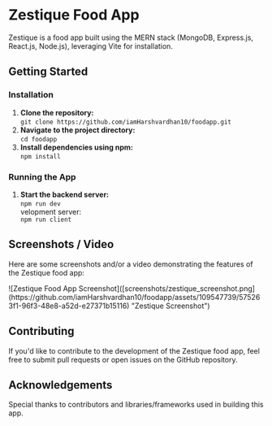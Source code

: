 
<h1>Zestique Food App</h1>
<p>Zestique is a food app built using the MERN stack (MongoDB, Express.js, React.js, Node.js), leveraging Vite for installation.</p>

<h2>Getting Started</h2>
<h3>Installation</h3>
<ol>
        <li><strong>Clone the repository:</strong><br>
            <code>git clone https://github.com/iamHarshvardhan10/foodapp.git</code></li>
        <li><strong>Navigate to the project directory:</strong><br>
            <code>cd foodapp</code></li>
        <li><strong>Install dependencies using npm:</strong><br>
            <code>npm install</code></li>
</ol>

<h3>Running the App</h3>
<ol>
        <li><strong>Start the backend server:</strong><br>
            <code>npm run dev</code></li>
velopment server:</strong><br>
            <code>npm run client</code></li>
</ol>


<h2>Screenshots / Video</h2>
<p>Here are some screenshots and/or a video demonstrating the features of the Zestique food app:</p>
    <!-- Add your screenshots or embed a video here -->
![Zestique Food App Screenshot]([screenshots/zestique_screenshot.png](https://github.com/iamHarshvardhan10/foodapp/assets/109547739/575263f1-96f3-48e8-a52d-e27371b15116) "Zestique Screenshot")

<h2>Contributing</h2>
<p>If you'd like to contribute to the development of the Zestique food app, feel free to submit pull requests or open issues on the GitHub repository.</p>

<h2>Acknowledgements</h2>
<p>Special thanks to contributors and libraries/frameworks used in building this app.</p>

